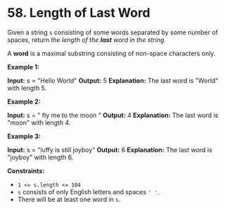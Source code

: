 # 58. Length of Last Word

Given a string  `s`  consisting of some words separated by some number of spaces, return  _the length of the  **last**  word in the string._

A  **word**  is a maximal substring consisting of non-space characters only.

**Example 1:**

**Input:** s = "Hello World"
**Output:** 5
**Explanation:** The last word is "World" with length 5.

**Example 2:**

**Input:** s = "   fly me   to   the moon  "
**Output:** 4
**Explanation:** The last word is "moon" with length 4.

**Example 3:**

**Input:** s = "luffy is still joyboy"
**Output:** 6
**Explanation:** The last word is "joyboy" with length 6.

**Constraints:**

-   `1 <= s.length <= 104`
-   `s`  consists of only English letters and spaces  `' '`.
-   There will be at least one word in  `s`.
